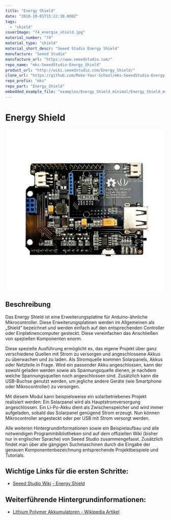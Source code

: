```yaml
---
title: "Energy Shield"
date: "2018-10-01T15:22:30.000Z"
tags: 
  - "shield"
coverImage: "74_energie_shield.jpg"
material_number: "74"
material_type: "shield"
material_short_descr: "Seeed Studio Energy Shield"
manufacture: "Seeed Studio"
manufacture_url: "https://www.seeedstudio.com/"
repo_name: "mks-SeeedStudio-Energy_Shield"
product_url: "http://wiki.seeedstudio.com/Energy_Shield/"
clone_url: "https://github.com/Make-Your-School/mks-SeeedStudio-Energy_Shield.git"
repo_prefix: "mks"
repo_part: "Energy_Shield"
embedded_example_file: "examples/Energy_Shield_minimal/Energy_Shield_minimal.ino"
---
```



# Energy Shield

![Energy Shield](./74_energie_shield.png)

## Beschreibung
Das Energy Shield ist eine Erweiterungsplatine für Arduino-ähnliche Mikrocontroller. Diese Erweiterungsplatinen werden im Allgemeinen als „Shield“ bezeichnet und werden einfach auf den entsprechenden Controller oder Einplatinencomputer gesteckt. Diese vereinfachen das Anschließen von speziellen Komponenten enorm.

Diese spezielle Ausführung ermöglicht es, das eigene Projekt über ganz verschiedene Quellen mit Strom zu versorgen und angeschlossene Akkus zu überwachen und zu laden. Als Stromquelle kommen Solarpanels, Akkus oder Netzteile in Frage. Wird ein passender Akku angeschlossen, kann der sowohl geladen werden sowie als Spannungsquelle dienen, je nachdem welche Spannungsquellen noch angeschlossen sind. Zusätzlich kann die USB-Buchse genutzt werden, um jegliche andere Geräte (wie Smartphone oder Mikrocontroller) zu versorgen.

Mit diesem Modul kann beispielsweise ein solarbetriebenes Projekt realisiert werden: Ein Solarpanel wird als Hauptstromversorgung angeschlossen. Ein Li-Po-Akku dient als Zwischenspeicher und wird immer aufgeladen, sobald das Solarpanel genügend Strom erzeugt. Nun können Mikrocontroller angesteckt oder per USB mit Strom versorgt werden.

Alle weiteren Hintergrundinformationen sowie ein Beispielaufbau und alle notwendigen Programmbibliotheken sind auf dem offiziellen Wiki (bisher nur in englischer Sprache) von Seeed Studio zusammengefasst. Zusätzlich findet man über alle gängigen Suchmaschinen durch die Eingabe der genauen Komponentenbezeichnung entsprechende Projektbeispiele und Tutorials.



<!-- infolist -->

## Wichtige Links für die ersten Schritte:

- [Seeed Studio Wiki](http://wiki.seeedstudio.com/Energy_Shield/) [- Energy Shield](http://wiki.seeedstudio.com/Energy_Shield/)

## Weiterführende Hintergrundinformationen:

- [Lithium Polymer Akkumulatoren - Wikipedia Artikel](https://de.wikipedia.org/wiki/Lithium-Polymer-Akkumulator)

